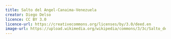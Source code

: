 ```yaml
---
title: Salto del Angel-Canaima-Venezuela
creator: Diego Delso
licence: CC BY 3.0
licence-url: https://creativecommons.org/licenses/by/3.0/deed.en
image-url: https://upload.wikimedia.org/wikipedia/commons/3/3c/Salto_del_Angel-Canaima-Venezuela08.JPG
---
```

